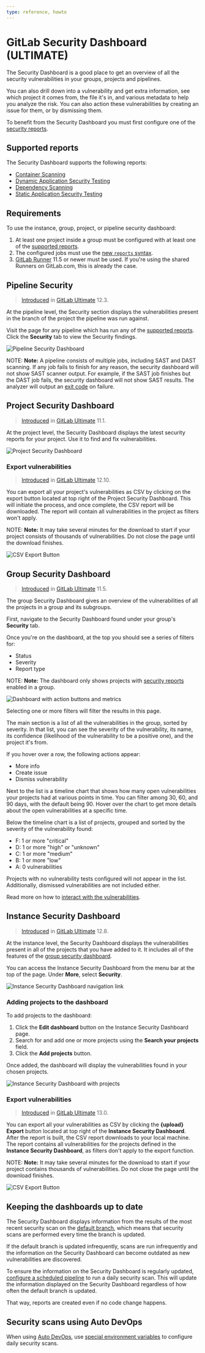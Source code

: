 ```yaml
---
type: reference, howto
---
```


# GitLab Security Dashboard **(ULTIMATE)**

The Security Dashboard is a good place to get an overview of all the security
vulnerabilities in your groups, projects and pipelines.

You can also drill down into a vulnerability and get extra information, see which
project it comes from, the file it's in, and various metadata to help you analyze
the risk. You can also action these vulnerabilities by creating an issue for them,
or by dismissing them.

To benefit from the Security Dashboard you must first configure one of the
[security reports](../index.md).

## Supported reports

The Security Dashboard supports the following reports:

- [Container Scanning](../container_scanning/index.md)
- [Dynamic Application Security Testing](../dast/index.md)
- [Dependency Scanning](../dependency_scanning/index.md)
- [Static Application Security Testing](../sast/index.md)

## Requirements

To use the instance, group, project, or pipeline security dashboard:

1. At least one project inside a group must be configured with at least one of
   the [supported reports](#supported-reports).
1. The configured jobs must use the [new `reports` syntax](../../../ci/pipelines/job_artifacts.md#artifactsreports).
1. [GitLab Runner](https://docs.gitlab.com/runner/) 11.5 or newer must be used.
   If you're using the shared Runners on GitLab.com, this is already the case.

## Pipeline Security

> [Introduced](https://gitlab.com/gitlab-org/gitlab/issues/13496) in [GitLab Ultimate](https://about.gitlab.com/pricing/) 12.3.

At the pipeline level, the Security section displays the vulnerabilities present in the branch of the project the pipeline was run against.

Visit the page for any pipeline which has run any of the [supported reports](#supported-reports). Click the **Security** tab to view the Security findings.

![Pipeline Security Dashboard](img/pipeline_security_dashboard_v12_6.png)

NOTE: **Note:**
A pipeline consists of multiple jobs, including SAST and DAST scanning. If any job fails to finish for any reason, the security dashboard will not show SAST scanner output. For example, if the SAST job finishes but the DAST job fails, the security dashboard will not show SAST results. The analyzer will output an [exit code](../../../development/integrations/secure.md#exit-code) on failure.

## Project Security Dashboard

> [Introduced](https://gitlab.com/gitlab-org/gitlab/issues/6165) in [GitLab Ultimate](https://about.gitlab.com/pricing/) 11.1.

At the project level, the Security Dashboard displays the latest security reports for your project.
Use it to find and fix vulnerabilities.

![Project Security Dashboard](img/project_security_dashboard_v13_0.png)

### Export vulnerabilities

> [Introduced](https://gitlab.com/gitlab-org/gitlab/-/issues/197494) in [GitLab Ultimate](https://about.gitlab.com/pricing/) 12.10.

You can export all your project's vulnerabilities as CSV by clicking on the export button located at top right of the Project Security Dashboard. This will initiate the process, and once complete, the CSV report will be downloaded. The report will contain all vulnerabilities in the project as filters won't apply.

NOTE: **Note:**
It may take several minutes for the download to start if your project consists
of thousands of vulnerabilities. Do not close the page until the download finishes.

![CSV Export Button](img/project_security_dashboard_export_csv_v12_10.png)

## Group Security Dashboard

> [Introduced](https://gitlab.com/gitlab-org/gitlab/issues/6709) in [GitLab Ultimate](https://about.gitlab.com/pricing/) 11.5.

The group Security Dashboard gives an overview of the vulnerabilities of all the
projects in a group and its subgroups.

First, navigate to the Security Dashboard found under your group's
**Security** tab.

Once you're on the dashboard, at the top you should see a series of filters for:

- Status
- Severity
- Report type

NOTE: **Note:**
The dashboard only shows projects with [security reports](#supported-reports) enabled in a group.

![Dashboard with action buttons and metrics](img/group_security_dashboard_v13_0.png)

Selecting one or more filters will filter the results in this page.

The main section is a list of all the vulnerabilities in the group, sorted by severity.
In that list, you can see the severity of the vulnerability, its name, its
confidence (likelihood of the vulnerability to be a positive one), and the project
it's from.

If you hover over a row, the following actions appear:

- More info
- Create issue
- Dismiss vulnerability

Next to the list is a timeline chart that shows how many open
vulnerabilities your projects had at various points in time. You can filter among 30, 60, and
90 days, with the default being 90. Hover over the chart to get more details about
the open vulnerabilities at a specific time.

Below the timeline chart is a list of projects, grouped and sorted by the severity of the vulnerability found:

- F: 1 or more "critical"
- D: 1 or more "high" or "unknown"
- C: 1 or more "medium"
- B: 1 or more "low"
- A: 0 vulnerabilities

Projects with no vulnerability tests configured will not appear in the list. Additionally, dismissed
vulnerabilities are not included either.

Read more on how to [interact with the vulnerabilities](../index.md#interacting-with-the-vulnerabilities).

## Instance Security Dashboard

> [Introduced](https://gitlab.com/gitlab-org/gitlab/issues/6953) in [GitLab Ultimate](https://about.gitlab.com/pricing/) 12.8.

At the instance level, the Security Dashboard displays the vulnerabilities
present in all of the projects that you have added to it. It includes all
of the features of the [group security dashboard](#group-security-dashboard).

You can access the Instance Security Dashboard from the menu
bar at the top of the page. Under **More**, select **Security**.

![Instance Security Dashboard navigation link](img/instance_security_dashboard_link_v12_4.png)

### Adding projects to the dashboard

To add projects to the dashboard:

1. Click the **Edit dashboard** button on the Instance Security Dashboard page.
1. Search for and add one or more projects using the **Search your projects** field.
1. Click the **Add projects** button.

Once added, the dashboard will display the vulnerabilities found in your chosen
projects.

![Instance Security Dashboard with projects](img/instance_security_dashboard_with_projects_v13_0.png)

### Export vulnerabilities

> [Introduced](https://gitlab.com/gitlab-org/gitlab/-/issues/213014) in [GitLab Ultimate](https://about.gitlab.com/pricing/) 13.0.

You can export all your vulnerabilities as CSV by clicking the **{upload}** **Export**
button located at top right of the **Instance Security Dashboard**. After the report
is built, the CSV report downloads to your local machine. The report contains all
vulnerabilities for the projects defined in the **Instance Security Dashboard**,
as filters don't apply to the export function.

NOTE: **Note:**
It may take several minutes for the download to start if your project contains
thousands of vulnerabilities. Do not close the page until the download finishes.

![CSV Export Button](img/instance_security_dashboard_export_csv_v13_0.png)

## Keeping the dashboards up to date

The Security Dashboard displays information from the results of the most recent
security scan on the [default branch](../../project/repository/branches/index.md#default-branch),
which means that security scans are performed every time the branch is updated.

If the default branch is updated infrequently, scans are run infrequently and the
information on the Security Dashboard can become outdated as new vulnerabilities
are discovered.

To ensure the information on the Security Dashboard is regularly updated,
[configure a scheduled pipeline](../../../ci/pipelines/schedules.md) to run a
daily security scan. This will update the information displayed on the Security
Dashboard regardless of how often the default branch is updated.

That way, reports are created even if no code change happens.

## Security scans using Auto DevOps

When using [Auto DevOps](../../../topics/autodevops/index.md), use
[special environment variables](../../../topics/autodevops/customize.md#environment-variables)
to configure daily security scans.

<!-- ## Troubleshooting

Include any troubleshooting steps that you can foresee. If you know beforehand what issues
one might have when setting this up, or when something is changed, or on upgrading, it's
important to describe those, too. Think of things that may go wrong and include them here.
This is important to minimize requests for support, and to avoid doc comments with
questions that you know someone might ask.

Each scenario can be a third-level heading, e.g. `### Getting error message X`.
If you have none to add when creating a doc, leave this section in place
but commented out to help encourage others to add to it in the future. -->

